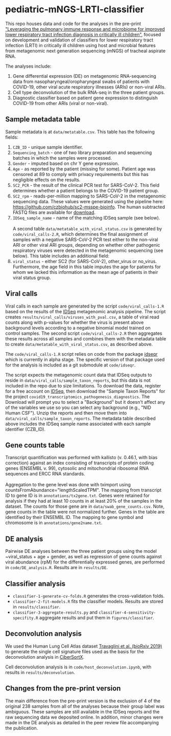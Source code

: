 # pediatric-mNGS-LRTI-classifier
This repo houses data and code for the analyses in the pre-print ["Leveraging the pulmonary immune response and microbiome for improved lower respiratory tract infection diagnosis in critically ill children"](https://doi.org/10.1101/2022.12.01.22282994), focused on development and validation of classifiers for lower respiratory tract infection (LRTI) in critically ill children using host and microbial features from metagenomic next generation sequencing (mNGS) of tracheal aspirate RNA.

The analyses include:
1. Gene differential expression (DE) on metagenomic RNA-sequencing data from nasopharyngeal/oropharyngeal swabs of patients with COVID-19, other viral acute respiratory illnesses (ARIs) or non-viral ARIs.
2. Cell type deconvolution of the bulk RNA-seq in the three patient groups.
3. Diagnostic classifier based on patient gene expression to distinguish COVID-19 from other ARIs (viral or non-viral).

## Sample metadata table

Sample metadata is at `data/metatable.csv`. This table has the following fields:
1. `CZB_ID` - unique sample identifier.
2. `Sequencing_batch` - one of two library preparation and sequencing batches in which the samples were processed.
3. `Gender` - imputed based on chr Y gene expression.
4. `Age` - as reported by the patient (missing for some). Patient age was censored at 89 to comply with privacy requirements but this has negligible effects on the results. 
5. `SC2_PCR` - the result of the clinical PCR test for SARS-CoV-2. This field determines whether a patient belongs to the COVID-19 patient group.
6. `SC2_rpm` - reads-per-million mapping to SARS-CoV-2 in the metagenomic sequencing data. These values were generated using the pipeline here: https://github.com/czbiohub/sc2-msspe-bioinfo. The human subtracted FASTQ files are available for [download](https://www.ncbi.nlm.nih.gov/bioproject/?term=PRJNA633853).
7. `IDSeq_sample_name` - name of the matching IDSeq sample (see below).<br><br>
A second table `data/metatable_with_viral_status.csv` is generated by `code/viral_calls-2.R`, which determines the final assignment of samples with a negative SARS-CoV-2 PCR test either to the non-viral ARI or other viral ARI groups, depending on whether other pathogenic respiratory viruses were detected in the metagenomic sequencing (see below). This table includes an additional field:
8. `viral_status` - either SC2 (for SARS-CoV-2), other_virus or no_virus.<br>
Furthermore, the age field in this table imputes the age for patients for whom we lacked this information as the mean age of patients in their viral status group. 

## Viral calls

Viral calls in each sample are generated by the script `code/viral_calls-1.R` based on the results of the [IDSeq](http://www.idseq.net) metagenomic analysis pipeline. The script creates `results/viral_calls/viruses_with_pval.csv`, a table
of viral read counts along with p-values for whether the virus is present above background
levels according to a negative binomial model trained on control samples. The second script
`code/viral_calls-2.R` then aggregates these results across all samples and combines them with
the metadata table to create `data/metatable_with_viral_status.csv`, as described above.

The `code/viral_calls-1.R` script relies on code from the package
[idseqr](https://github.com/czbiohub/idseqr) which is currently in
alpha stage. The specific version of that package used for the
analysis is included as a git submodule at `code/idseqr`.

The script expects the metagenomic count data that IDSeq outputs to reside in
`data/viral_calls/sample_taxon_reports`, but this data is not included in
the repo due to size limitations. To download the data, register for a
free account on [IDSeq](http://www.idseq.net), then download the "Sample Taxon
Reports" for the project
`covid19_transcriptomics_pathogenesis_diagnostics`. The Download will
prompt you to select a "Background" but it doesn't affect any of the
variables we use so you can select any background (e.g., "NID Human
CSF"). Unzip the reports and then move them into
`data/viral_calls/sample_taxon_reports`. The metadata table described above includes the IDSeq sample name associated with each sample identifier (CZB_ID).

## Gene counts table

Transcript quantification was performed with kallisto (v. 0.46.1, with bias correction) against an index consisting of transcripts of protein coding genes (ENSEMBL v. 99), cytosolic and mitochondrial ribosomal RNA sequences and ERCC RNA standards.<br><br>
Aggregation to the gene level was done with tximport using countsFromAbundance="lengthScaledTPM". The mapping from transcript ID to gene ID is in `annotations/tx2gene.txt`. Genes were retained for analysis if they had at least 10 counts in at least 20% of the samples in the dataset. The counts for those gene are in `data/swab_gene_counts.csv`. Note, gene counts in the table were not normalized further. Genes in the table are identified by their ENSEMBL ID. The mapping to gene symbol and chromosome is in `annotations/gene2name.txt`.

## DE analysis

Pairwise DE analyses between the three patient groups using the model ~viral_status + age + gender, as well as regression of gene counts against viral abundance (rpM) for the differentially expressed genes, are performed in `code/DE_analysis.R`. Results are in `results/DE`. 

## Classifier analysis

- `classifier-1-generate-cv-folds.R` generates the
  cross-validation folds.
- `classifier-2-fit-models.R` fits the classifier models.
  Results are stored in `results/classifier`.
- `classifier-3-aggregate-results.py` and
  `classifier-4-sensitivity-specifity.R` aggregate results and put
  them in `figures/classifier`.

## Deconvolution analysis
We used the Human Lung Cell Atlas dataset [Travaglini et al. (bioRxiv 2019)](https://www.biorxiv.org/content/10.1101/742320v1) to generate the single cell signature files used as the basis for the deconvolution analysis in [CiberSortX](https://www.nature.com/articles/s41587-019-0114-2).

Cell deconvolution analysis is in `code/host_deconvolution.ipynb`,
with results in `results/deconvolution`.

## Changes from the pre-print version
The main difference from the pre-print version is the exclusion of 4 of the original 238 samples from all of the analyses because their group label was ambiguous. These samples are still available in the IDSeq reports and the raw sequencing data we deposited online. In addition, minor changes were made in the DE analysis as detailed in the peer review file accompanying the publication. 
